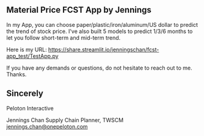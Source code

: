 ## Material Price FCST App by Jennings

In my App, you can choose paper/plastic/iron/aluminum/US dollar to predict the trend of stock price.
I've also built 5 models to predict 1/3/6 months to let you follow short-term and mid-term trend.

Here is my URL:
https://share.streamlit.io/jenningschan/fcst-app_test/TestApp.py

If you have any demands or questions, do not hesitate to reach out to me. Thanks.

Sincerely 
--
Peloton Interactive

Jennings Chan
Supply Chain Planner, TWSCM
jennings.chan@onepeloton.com
